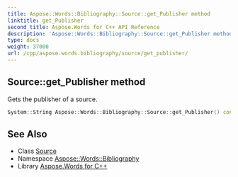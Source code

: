 ```yaml
---
title: Aspose::Words::Bibliography::Source::get_Publisher method
linktitle: get_Publisher
second_title: Aspose.Words for C++ API Reference
description: 'Aspose::Words::Bibliography::Source::get_Publisher method. Gets the publisher of a source in C++.'
type: docs
weight: 37000
url: /cpp/aspose.words.bibliography/source/get_publisher/
---
```

## Source::get_Publisher method


Gets the publisher of a source.

```cpp
System::String Aspose::Words::Bibliography::Source::get_Publisher() const
```

## See Also

* Class [Source](../)
* Namespace [Aspose::Words::Bibliography](../../)
* Library [Aspose.Words for C++](../../../)
